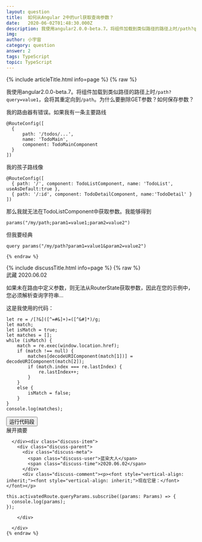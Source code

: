 ```yaml
---
layout: question
title:  如何从Angular 2中的url获取查询参数？
date:   2020-06-02T01:48:30.000Z
description: 我使用angular2.0.0-beta.7。将组件加载到类似路径的路径上时/path?query=value1，会将其重定向到/path。为什么要删除G...
img: 
author: 小宇宙
category: question
answer: 2
tags: TypeScript
topic: TypeScript
---
```

<div class="article-root">
  <div class="article">
    {% include articleTitle.html info=page %}
    {% raw %}
    <div class="article-content"><p><font style="vertical-align: inherit;"><font style="vertical-align: inherit;">我使用angular2.0.0-beta.7。</font><font style="vertical-align: inherit;">将组件加载到类似路径的路径上时</font></font><code>/path?query=value1</code><font style="vertical-align: inherit;"><font style="vertical-align: inherit;">，会将其重定向到</font></font><code>/path</code><font style="vertical-align: inherit;"><font style="vertical-align: inherit;">。</font><font style="vertical-align: inherit;">为什么要删除GET参数？</font><font style="vertical-align: inherit;">如何保存参数？</font></font></p>

<p><font style="vertical-align: inherit;"><font style="vertical-align: inherit;">我的路由器有错误。</font><font style="vertical-align: inherit;">如果我有一条主要路线</font></font></p>

<pre class="lang-js prettyprint prettyprinted" style=""><code><span class="lit">@RouteConfig</span><span class="pun">([</span><span class="pln">
  </span><span class="pun">{</span><span class="pln">
      path</span><span class="pun">:</span><span class="pln"> </span><span class="str">'/todos/...'</span><span class="pun">,</span><span class="pln">
      name</span><span class="pun">:</span><span class="pln"> </span><span class="str">'TodoMain'</span><span class="pun">,</span><span class="pln">
      component</span><span class="pun">:</span><span class="pln"> </span><span class="typ">TodoMainComponent</span><span class="pln">
  </span><span class="pun">}</span><span class="pln">
</span><span class="pun">])</span></code></pre>

<p><font style="vertical-align: inherit;"><font style="vertical-align: inherit;">我的孩子路线像 </font></font></p>

<pre class="lang-js prettyprint prettyprinted" style=""><code><span class="lit">@RouteConfig</span><span class="pun">([</span><span class="pln">
  </span><span class="pun">{</span><span class="pln"> path</span><span class="pun">:</span><span class="pln"> </span><span class="str">'/'</span><span class="pun">,</span><span class="pln"> component</span><span class="pun">:</span><span class="pln"> </span><span class="typ">TodoListComponent</span><span class="pun">,</span><span class="pln"> name</span><span class="pun">:</span><span class="pln"> </span><span class="str">'TodoList'</span><span class="pun">,</span><span class="pln"> useAsDefault</span><span class="pun">:</span><span class="kwd">true</span><span class="pln"> </span><span class="pun">},</span><span class="pln">
  </span><span class="pun">{</span><span class="pln"> path</span><span class="pun">:</span><span class="pln"> </span><span class="str">'/:id'</span><span class="pun">,</span><span class="pln"> component</span><span class="pun">:</span><span class="pln"> </span><span class="typ">TodoDetailComponent</span><span class="pun">,</span><span class="pln"> name</span><span class="pun">:</span><span class="str">'TodoDetail'</span><span class="pln"> </span><span class="pun">}</span><span class="pln">
</span><span class="pun">])</span></code></pre>

<p><font style="vertical-align: inherit;"><font style="vertical-align: inherit;">那么我就无法在TodoListComponent中获取参数。</font><font style="vertical-align: inherit;">我能够得到</font></font></p>

<pre class="lang-js prettyprint prettyprinted" style=""><code><span class="pln">params</span><span class="pun">(</span><span class="str">"/my/path;param1=value1;param2=value2"</span><span class="pun">)</span><span class="pln"> </span></code></pre>

<p><font style="vertical-align: inherit;"><font style="vertical-align: inherit;">但我要经典</font></font></p>

<pre class="lang-js prettyprint prettyprinted" style=""><code><span class="pln">query params</span><span class="pun">(</span><span class="str">"/my/path?param1=value1&amp;param2=value2"</span><span class="pun">)</span></code></pre></div>
    {% endraw %}
  </div>

  <div class="discuss-wrapper">
    {% include discussTitle.html info=page %}
    {% raw %}
    <div class="discuss-item">
        <div class="discuss-parent">
          <div class="discuss-meta">
            <span class="discuss-user">武藏</span>
            <span class="discuss-time">2020.06.02</span>
          </div>
          <div class="discuss-comment"><p><font style="vertical-align: inherit;"><font style="vertical-align: inherit;">如果未在路由中定义参数，则无法从RouterState获取参数，因此在您的示例中，您必须解析查询字符串...</font></font></p>

<p><font style="vertical-align: inherit;"><font style="vertical-align: inherit;">这是我使用的代码：</font></font></p>

<p></p><div class="snippet" data-lang="js" data-hide="false" data-console="true" data-babel="false">
<div class="snippet-code">
<pre class="snippet-code-js lang-js prettyprint prettyprinted" style=""><code><span class="kwd">let</span><span class="pln"> re </span><span class="pun">=</span><span class="pln"> </span><span class="str">/[?&amp;]([^=#&amp;]+)=([^&amp;#]*)/</span><span class="pln">g</span><span class="pun">;</span><span class="pln">
</span><span class="kwd">let</span><span class="pln"> match</span><span class="pun">;</span><span class="pln">
</span><span class="kwd">let</span><span class="pln"> isMatch </span><span class="pun">=</span><span class="pln"> </span><span class="kwd">true</span><span class="pun">;</span><span class="pln">
</span><span class="kwd">let</span><span class="pln"> matches </span><span class="pun">=</span><span class="pln"> </span><span class="pun">[];</span><span class="pln">
</span><span class="kwd">while</span><span class="pln"> </span><span class="pun">(</span><span class="pln">isMatch</span><span class="pun">)</span><span class="pln"> </span><span class="pun">{</span><span class="pln">
    match </span><span class="pun">=</span><span class="pln"> re</span><span class="pun">.</span><span class="pln">exec</span><span class="pun">(</span><span class="pln">window</span><span class="pun">.</span><span class="pln">location</span><span class="pun">.</span><span class="pln">href</span><span class="pun">);</span><span class="pln">
    </span><span class="kwd">if</span><span class="pln"> </span><span class="pun">(</span><span class="pln">match </span><span class="pun">!==</span><span class="pln"> </span><span class="kwd">null</span><span class="pun">)</span><span class="pln"> </span><span class="pun">{</span><span class="pln">
        matches</span><span class="pun">[</span><span class="pln">decodeURIComponent</span><span class="pun">(</span><span class="pln">match</span><span class="pun">[</span><span class="lit">1</span><span class="pun">])]</span><span class="pln"> </span><span class="pun">=</span><span class="pln"> decodeURIComponent</span><span class="pun">(</span><span class="pln">match</span><span class="pun">[</span><span class="lit">2</span><span class="pun">]);</span><span class="pln">
        </span><span class="kwd">if</span><span class="pln"> </span><span class="pun">(</span><span class="pln">match</span><span class="pun">.</span><span class="pln">index </span><span class="pun">===</span><span class="pln"> re</span><span class="pun">.</span><span class="pln">lastIndex</span><span class="pun">)</span><span class="pln"> </span><span class="pun">{</span><span class="pln">
            re</span><span class="pun">.</span><span class="pln">lastIndex</span><span class="pun">++;</span><span class="pln">
        </span><span class="pun">}</span><span class="pln">
    </span><span class="pun">}</span><span class="pln">
    </span><span class="kwd">else</span><span class="pln"> </span><span class="pun">{</span><span class="pln">
        isMatch </span><span class="pun">=</span><span class="pln"> </span><span class="kwd">false</span><span class="pun">;</span><span class="pln">
    </span><span class="pun">}</span><span class="pln">
</span><span class="pun">}</span><span class="pln">
console</span><span class="pun">.</span><span class="pln">log</span><span class="pun">(</span><span class="pln">matches</span><span class="pun">);</span></code></pre>
<div class="snippet-result"><div class="snippet-ctas"><button type="button" class="s-btn s-btn__primary"><span class="icon-play-white _hover"></span><span><font style="vertical-align: inherit;"><font style="vertical-align: inherit;"> 运行代码段</font></font></span></button><input class="copySnippet s-btn s-btn__filled" type="button" value="Copy snippet to answer" style="display: none;"><button type="button" class="s-btn hideResults" style="display: none;">Hide results</button><div class="popout-code"><a class="snippet-expand-link"><font style="vertical-align: inherit;"><font style="vertical-align: inherit;">展开摘要</font></font></a></div></div><div class="snippet-result-code" style="display: none;"><iframe name="sif1" sandbox="allow-forms allow-modals allow-scripts" class="snippet-box-edit snippet-box-result" frameborder="0"></iframe></div></div></div>
</div>
<p></p></div>
        </div>
        
      </div><div class="discuss-item">
        <div class="discuss-parent">
          <div class="discuss-meta">
            <span class="discuss-user">蓝染大人</span>
            <span class="discuss-time">2020.06.02</span>
          </div>
          <div class="discuss-comment"><p><font style="vertical-align: inherit;"><font style="vertical-align: inherit;">现在它是：</font></font></p>

<pre class="lang-js prettyprint prettyprinted" style=""><code><span class="kwd">this</span><span class="pun">.</span><span class="pln">activatedRoute</span><span class="pun">.</span><span class="pln">queryParams</span><span class="pun">.</span><span class="pln">subscribe</span><span class="pun">((</span><span class="pln">params</span><span class="pun">:</span><span class="pln"> </span><span class="typ">Params</span><span class="pun">)</span><span class="pln"> </span><span class="pun">=&gt;</span><span class="pln"> </span><span class="pun">{</span><span class="pln">
  console</span><span class="pun">.</span><span class="pln">log</span><span class="pun">(</span><span class="pln">params</span><span class="pun">);</span><span class="pln">
</span><span class="pun">});</span></code></pre></div>
        </div>
        
      </div>
    {% endraw %}
  </div>
<div>

